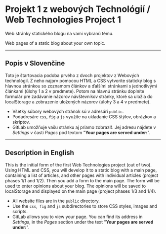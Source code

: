 # Projekt 1 z webových Technológií / Web Technologies Project 1 

Web stránky statického blogu na vami vybranú tému.

Web pages of a static blog about your own topic. 

---
## Popis v Slovenčine

Toto je štartovacia podoba  prvého z dvoch  projektov z Webových technológií. Z neho najprv pomocou HTML a CSS vytvoríte statický blog s hlavnou stránkou so zoznamom článkov a ďalšími stránkami s jednotlivými článkami (úlohy 1 a 2 v predmete). Potom na hlavnú stránku doplníte formulár pre zadávanie názorov návštevníkov stránky, ktoré sa uložia do localStorage a zobrazenie uložených názorov (úlohy 3 a 4 v predmete).

- Všetky súbory webových stránok sú v adresári `public`.
- Podadresáre `css`, `fig` a `js` využite na ukladanie CSS štýlov, obrázkov a skriptov. 
- GitLab umožňuje vašu stránku aj priamo zobraziť.  Jej adresu nájdete v *Settings* v časti *Pages* pod textom "**Your pages are served under:**".


---

## Description in English

This is the initial form of the first Web Technologies project (out of two). Using HTML and CSS, you will develop it to a static blog with a main page, containing a list of articles, and other pages with individual articles (project phases 1/1 and 1/2). Then you add a form to the main page. The form will be used to enter opinions about your blog. The opinions will be saved to localStorage and displayed on the main page (project phases 1/3 and 1/4).

- All website files are in the `public` directory. 
- Use the `css`,` fig` and `js` subdirectories to store CSS styles, images and scripts. 
- GitLab allows you to view your page. You can find its address in *Settings*, in the *Pages* section under the text "**Your pages are served under:**".
